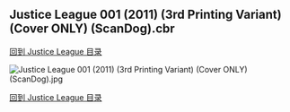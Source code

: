 ## Justice League 001 (2011) (3rd Printing Variant) (Cover ONLY) (ScanDog).cbr


[回到 Justice League 目录](https://github.com/alicewish/markdown/blob/master/series/Justice-League.md)


![Justice League 001 (2011) (3rd Printing Variant) (Cover ONLY) (ScanDog).jpg](https://wx1.sinaimg.cn/large/6a9fdecagy1fq33f1845cj20zk1ik4qp.jpg)

[回到 Justice League 目录](https://github.com/alicewish/markdown/blob/master/series/Justice-League.md)

